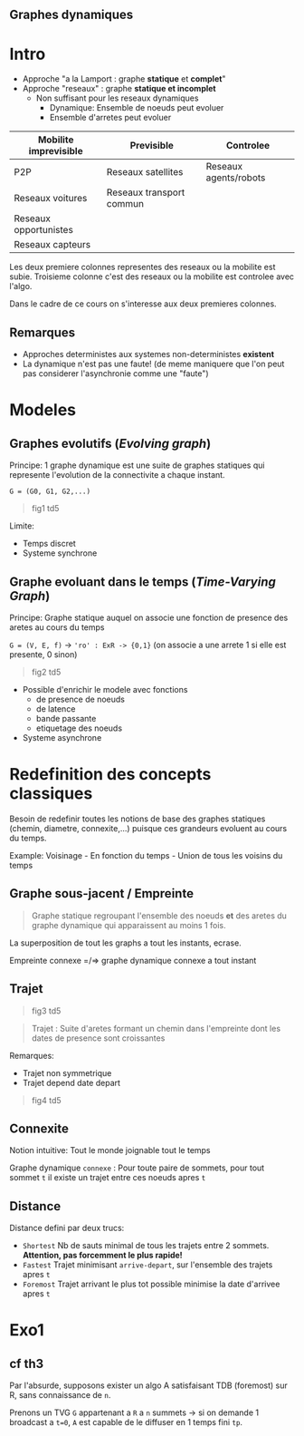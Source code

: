 Graphes dynamiques
---

# Intro

- Approche "a la Lamport : graphe **statique** et **complet**"
- Approche "reseaux" : graphe **statique et incomplet**
    - Non suffisant pour les reseaux dynamiques
        - Dynamique: Ensemble de noeuds peut evoluer
        - Ensemble d'arretes peut evoluer

| Mobilite imprevisible | Previsible | Controlee |
|-|-|-|
| P2P | Reseaux satellites | Reseaux agents/robots |
| Reseaux voitures | Reseaux transport commun |
| Reseaux opportunistes |  |
| Reseaux capteurs |  |

Les deux premiere colonnes representes des reseaux ou la mobilite est subie. 
Troisieme colonne c'est des reseaux ou la mobilite est controlee avec l'algo.

Dans le cadre de ce cours on s'interesse aux deux premieres colonnes.

## Remarques

- Approches deterministes aux systemes non-deterministes **existent**
- La dynamique n'est pas une faute! (de meme maniquere que l'on peut pas considerer l'asynchronie comme une "faute")

# Modeles

## Graphes evolutifs (*Evolving graph*)

Principe: 1 graphe dynamique est une suite de graphes statiques qui represente l'evolution de la connectivite a chaque instant.

`G = (G0, G1, G2,...)`

> fig1 td5

Limite:
- Temps discret
- Systeme synchrone

## Graphe evoluant dans le temps (*Time-Varying Graph*)

Principe: Graphe statique auquel on associe une fonction de presence des aretes au cours du temps

`G = (V, E, f)` -> `'ro' : ExR -> {0,1}` (on associe a une arrete 1 si elle est presente, 0 sinon)

> fig2 td5

- Possible d'enrichir le modele avec fonctions
    - de presence de noeuds
    - de latence
    - bande passante
    - etiquetage des noeuds
- Systeme asynchrone

# Redefinition des concepts classiques

Besoin de redefinir toutes les notions de base des graphes statiques (chemin, diametre, connexite,...) puisque ces grandeurs evoluent au cours du temps.

Example:
Voisinage
    - En fonction du temps
    - Union de tous les voisins du temps

## Graphe sous-jacent / Empreinte

> Graphe statique regroupant l'ensemble des noeuds **et** des aretes du graphe dynamique qui apparaissent au moins 1 fois.

La superposition de tout les graphs a tout les instants, ecrase.

Empreinte connexe =/=> graphe dynamique connexe a tout instant

## Trajet

> fig3 td5

> Trajet : Suite d'aretes formant un chemin dans l'empreinte dont les dates de presence sont croissantes

Remarques:

- Trajet non symmetrique
- Trajet depend date depart

> fig4 td5

## Connexite

Notion intuitive: Tout le monde joignable tout le temps

Graphe dynamique `connexe` : Pour toute paire de sommets, pour tout sommet `t` il existe un trajet entre ces noeuds apres `t`

## Distance

Distance defini par deux trucs:

- `Shortest` Nb de sauts minimal de tous les trajets entre 2 sommets. **Attention, pas forcemment le plus rapide!**
- `Fastest` Trajet minimisant `arrive-depart`, sur l'ensemble des trajets apres `t`
- `Foremost` Trajet arrivant le plus tot possible minimise la date d'arrivee apres `t`


# Exo1

cf th3
--

Par l'absurde, supposons exister un algo A satisfaisant TDB (foremost) sur R, sans connaissance de `n`.

Prenons un TVG `G` appartenant a `R` a `n` summets -> si on demande 1 broadcast a `t=0`, `A` est capable de le diffuser en 1 temps fini `tp`.